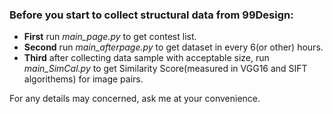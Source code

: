 ### Before you start to collect structural data from 99Design:
- **First** run *main_page.py* to get contest list.
- **Second** run *main_afterpage.py* to get dataset in every 6(or other) hours.
- **Third** after collecting data sample with acceptable size, run *main_SimCal.py* to get Similarity Score(measured in VGG16 and SIFT algorithems) for image pairs.

For any details may concerned, ask me at your convenience.
